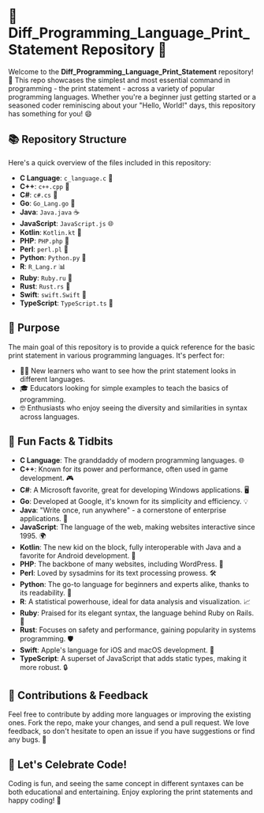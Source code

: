 
# 🌟 Diff_Programming_Language_Print_Statement Repository 🚀

Welcome to the **Diff_Programming_Language_Print_Statement** repository! 🎉 This repo showcases the simplest and most essential command in programming - the print statement - across a variety of popular programming languages. Whether you're a beginner just getting started or a seasoned coder reminiscing about your "Hello, World!" days, this repository has something for you! 😄

## 📚 Repository Structure

Here's a quick overview of the files included in this repository:

- **C Language**: `c_language.c` 🥇
- **C++**: `c++.cpp` 🥈
- **C#**: `c#.cs` 🥉
- **Go**: `Go_Lang.go` 🐹
- **Java**: `Java.java` ☕
- **JavaScript**: `JavaScript.js` 🌐
- **Kotlin**: `Kotlin.kt` 📱
- **PHP**: `PHP.php` 🐘
- **Perl**: `perl.pl` 🐪
- **Python**: `Python.py` 🐍
- **R**: `R_Lang.r` 📊
- **Ruby**: `Ruby.ru` 💎
- **Rust**: `Rust.rs` 🦀
- **Swift**: `swift.Swift` 🦅
- **TypeScript**: `TypeScript.ts` 📝

## 🎯 Purpose

The main goal of this repository is to provide a quick reference for the basic print statement in various programming languages. It's perfect for:

- 🧑‍💻 New learners who want to see how the print statement looks in different languages.
- 🎓 Educators looking for simple examples to teach the basics of programming.
- 🤓 Enthusiasts who enjoy seeing the diversity and similarities in syntax across languages.

## 🌈 Fun Facts & Tidbits

- **C Language**: The granddaddy of modern programming languages. 🌐
- **C++**: Known for its power and performance, often used in game development. 🎮
- **C#**: A Microsoft favorite, great for developing Windows applications. 🖥️
- **Go**: Developed at Google, it's known for its simplicity and efficiency. 💡
- **Java**: "Write once, run anywhere" - a cornerstone of enterprise applications. 🏢
- **JavaScript**: The language of the web, making websites interactive since 1995. 🌍
- **Kotlin**: The new kid on the block, fully interoperable with Java and a favorite for Android development. 📱
- **PHP**: The backbone of many websites, including WordPress. 📝
- **Perl**: Loved by sysadmins for its text processing prowess. 🛠️
- **Python**: The go-to language for beginners and experts alike, thanks to its readability. 🐍
- **R**: A statistical powerhouse, ideal for data analysis and visualization. 📈
- **Ruby**: Praised for its elegant syntax, the language behind Ruby on Rails. 🚂
- **Rust**: Focuses on safety and performance, gaining popularity in systems programming. 🛡️
- **Swift**: Apple's language for iOS and macOS development. 🍏
- **TypeScript**: A superset of JavaScript that adds static types, making it more robust. 🔒

## 🤖 Contributions & Feedback

Feel free to contribute by adding more languages or improving the existing ones. Fork the repo, make your changes, and send a pull request. We love feedback, so don't hesitate to open an issue if you have suggestions or find any bugs. 🐛

## 🥳 Let's Celebrate Code!

Coding is fun, and seeing the same concept in different syntaxes can be both educational and entertaining. Enjoy exploring the print statements and happy coding! 🎈
